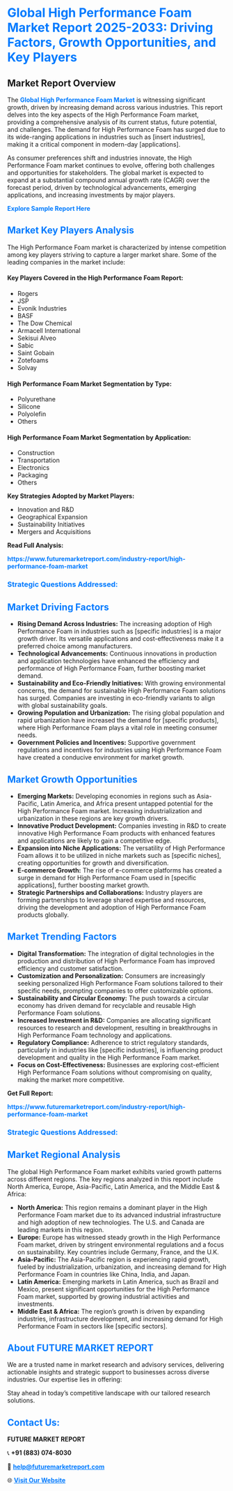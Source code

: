<h1 style="color: #007BFF;">Global High Performance Foam Market Report 2025-2033: Driving Factors, Growth Opportunities, and Key Players</h1>

<section id="overview">
<h2>Market Report Overview</h2>
<p>The <a href="https://www.futuremarketreport.com/industry-report/high-performance-foam-market" style="color: #007BFF; text-decoration: none;"><strong>Global High Performance Foam Market</strong></a> is witnessing significant growth, driven by increasing demand across various industries. This report delves into the key aspects of the High Performance Foam market, providing a comprehensive analysis of its current status, future potential, and challenges. The demand for High Performance Foam has surged due to its wide-ranging applications in industries such as [insert industries], making it a critical component in modern-day [applications].</p>
<p>As consumer preferences shift and industries innovate, the High Performance Foam market continues to evolve, offering both challenges and opportunities for stakeholders. The global market is expected to expand at a substantial compound annual growth rate (CAGR) over the forecast period, driven by technological advancements, emerging applications, and increasing investments by major players.</p>
</section>

<section id="overview">
<p><a href="https://www.futuremarketreport.com/request-sample/reportId=97490" style="color: #007BFF; text-decoration: none;"><strong>Explore Sample Report Here</strong></a></p>
</section>

<section id="key-players">
<h2 style="color: #007BFF;">Market Key Players Analysis</h2>
<p>The High Performance Foam market is characterized by intense competition among key players striving to capture a larger market share. Some of the leading companies in the market include:</p>
<h4>Key Players Covered in the High Performance Foam Report:</h4>
<ul><li>Rogers</li><li>JSP</li><li>Evonik Industries</li><li>BASF</li><li>The Dow Chemical</li><li>Armacell International</li><li>Sekisui Alveo</li><li>Sabic</li><li>Saint Gobain</li><li>Zotefoams</li><li>Solvay</li></ul>
<h4>High Performance Foam Market Segmentation by Type:</h4>
<ul><li>Polyurethane</li><li>Silicone</li><li>Polyolefin</li><li>Others</li></ul>

<h4>High Performance Foam Market Segmentation by Application:</h4>
<ul><li>Construction</li><li>Transportation</li><li>Electronics</li><li>Packaging</li><li>Others</li></ul>
<p><strong>Key Strategies Adopted by Market Players:</strong></p>
<ul>
<li>Innovation and R&D</li>
<li>Geographical Expansion</li>
<li>Sustainability Initiatives</li>
<li>Mergers and Acquisitions</li>
</ul>
</section>

<section>
<p><strong>Read Full Analysis: </strong></p><a href="https://www.futuremarketreport.com/industry-report/high-performance-foam-market" style="color: #007BFF; text-decoration: none;"><strong>https://www.futuremarketreport.com/industry-report/high-performance-foam-market</strong></a>
<h3 style="color: #007BFF;">Strategic Questions Addressed:</h3>
</section>

<section id="driving-factors">
<h2 style="color: #007BFF;">Market Driving Factors</h2>
<ul>
<li><strong>Rising Demand Across Industries:</strong> The increasing adoption of High Performance Foam in industries such as [specific industries] is a major growth driver. Its versatile applications and cost-effectiveness make it a preferred choice among manufacturers.</li>
<li><strong>Technological Advancements:</strong> Continuous innovations in production and application technologies have enhanced the efficiency and performance of High Performance Foam, further boosting market demand.</li>
<li><strong>Sustainability and Eco-Friendly Initiatives:</strong> With growing environmental concerns, the demand for sustainable High Performance Foam solutions has surged. Companies are investing in eco-friendly variants to align with global sustainability goals.</li>
<li><strong>Growing Population and Urbanization:</strong> The rising global population and rapid urbanization have increased the demand for [specific products], where High Performance Foam plays a vital role in meeting consumer needs.</li>
<li><strong>Government Policies and Incentives:</strong> Supportive government regulations and incentives for industries using High Performance Foam have created a conducive environment for market growth.</li>
</ul>
</section>

<section id="growth-opportunities">
<h2 style="color: #007BFF;">Market Growth Opportunities</h2>
<ul>
<li><strong>Emerging Markets:</strong> Developing economies in regions such as Asia-Pacific, Latin America, and Africa present untapped potential for the High Performance Foam market. Increasing industrialization and urbanization in these regions are key growth drivers.</li>
<li><strong>Innovative Product Development:</strong> Companies investing in R&D to create innovative High Performance Foam products with enhanced features and applications are likely to gain a competitive edge.</li>
<li><strong>Expansion into Niche Applications:</strong> The versatility of High Performance Foam allows it to be utilized in niche markets such as [specific niches], creating opportunities for growth and diversification.</li>
<li><strong>E-commerce Growth:</strong> The rise of e-commerce platforms has created a surge in demand for High Performance Foam used in [specific applications], further boosting market growth.</li>
<li><strong>Strategic Partnerships and Collaborations:</strong> Industry players are forming partnerships to leverage shared expertise and resources, driving the development and adoption of High Performance Foam products globally.</li>
</ul>
</section>

<section id="trending-factors">
<h2 style="color: #007BFF;">Market Trending Factors</h2>
<ul>
<li><strong>Digital Transformation:</strong> The integration of digital technologies in the production and distribution of High Performance Foam has improved efficiency and customer satisfaction.</li>
<li><strong>Customization and Personalization:</strong> Consumers are increasingly seeking personalized High Performance Foam solutions tailored to their specific needs, prompting companies to offer customizable options.</li>
<li><strong>Sustainability and Circular Economy:</strong> The push towards a circular economy has driven demand for recyclable and reusable High Performance Foam solutions.</li>
<li><strong>Increased Investment in R&D:</strong> Companies are allocating significant resources to research and development, resulting in breakthroughs in High Performance Foam technology and applications.</li>
<li><strong>Regulatory Compliance:</strong> Adherence to strict regulatory standards, particularly in industries like [specific industries], is influencing product development and quality in the High Performance Foam market.</li>
<li><strong>Focus on Cost-Effectiveness:</strong> Businesses are exploring cost-efficient High Performance Foam solutions without compromising on quality, making the market more competitive.</li>
</ul>
</section>

<section>
<p><strong>Get Full Report: </strong></p><a href="https://www.futuremarketreport.com/industry-report/high-performance-foam-market" style="color: #007BFF; text-decoration: none;"><strong>https://www.futuremarketreport.com/industry-report/high-performance-foam-market</strong></a>
<h3 style="color: #007BFF;">Strategic Questions Addressed:</h3>
</section>


<section id="regional-analysis">
<h2 style="color: #007BFF;">Market Regional Analysis</h2>
<p>The global High Performance Foam market exhibits varied growth patterns across different regions. The key regions analyzed in this report include North America, Europe, Asia-Pacific, Latin America, and the Middle East & Africa:</p>
<ul>
<li><strong>North America:</strong> This region remains a dominant player in the High Performance Foam market due to its advanced industrial infrastructure and high adoption of new technologies. The U.S. and Canada are leading markets in this region.</li>
<li><strong>Europe:</strong> Europe has witnessed steady growth in the High Performance Foam market, driven by stringent environmental regulations and a focus on sustainability. Key countries include Germany, France, and the U.K.</li>
<li><strong>Asia-Pacific:</strong> The Asia-Pacific region is experiencing rapid growth, fueled by industrialization, urbanization, and increasing demand for High Performance Foam in countries like China, India, and Japan.</li>
<li><strong>Latin America:</strong> Emerging markets in Latin America, such as Brazil and Mexico, present significant opportunities for the High Performance Foam market, supported by growing industrial activities and investments.</li>
<li><strong>Middle East & Africa:</strong> The region’s growth is driven by expanding industries, infrastructure development, and increasing demand for High Performance Foam in sectors like [specific sectors].</li>
</ul>
</section>

<footer>
<h2 style="color: #007BFF;">About FUTURE MARKET REPORT</h2>
<p>We are a trusted name in market research and advisory services, delivering actionable insights and strategic support to businesses across diverse industries. Our expertise lies in offering:</p>

<p>Stay ahead in today’s competitive landscape with our tailored research solutions.</p>

<h2 style="color: #007BFF;">Contact Us:</h2>
<p><strong>FUTURE MARKET REPORT</strong></p>
<p>📞 <strong>+91 (883) 074-8030</strong></p>
<p>📧 <strong><a href="mailto:help@futuremarketreport.com" style="color: #007BFF;">help@futuremarketreport.com</a></strong></p>
<p>🌐 <strong><a href="https://www.futuremarketreport.com/" style="color: #007BFF;">Visit Our Website</a></strong></p>
</footer>
